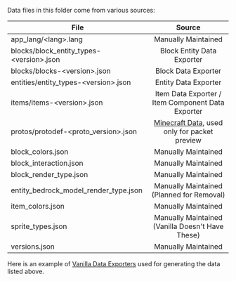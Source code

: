 Data files in this folder come from various sources:

File                                                      | Source
---                                                       | :---:
app_lang/\<lang>.lang                                     | Manually Maintained
blocks/block_entity_types-\<version>.json                 | Block Entity Data Exporter
blocks/blocks-\<version>.json                             | Block Data Exporter
entities/entity_types-\<version>.json                     | Entity Data Exporter
items/items-\<version>.json                               | Item Data Exporter / Item Component Data Exporter
protos/protodef-\<proto_version>.json                     | [Minecraft Data](https://github.com/PrismarineJS/minecraft-data), used only for packet preview
block_colors.json                                         | Manually Maintained
block_interaction.json                                    | Manually Maintained
block_render_type.json                                    | Manually Maintained
entity_bedrock_model_render_type.json                     | Manually Maintained (Planned for Removal)
item_colors.json                                          | Manually Maintained
sprite_types.json                                         | Manually Maintained (Vanilla Doesn't Have These)
versions.json                                             | Manually Maintained

Here is an example of [Vanilla Data Exporters](https://gist.github.com/DevBobcorn/bc5e57c2659d3b6b166974d7c781a88c) used for generating the data listed above.
